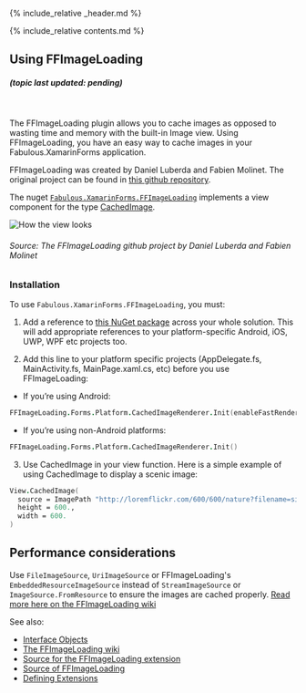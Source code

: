 {% include_relative _header.md %}

{% include_relative contents.md %}

Using FFImageLoading
------
##### (topic last updated: pending)
<br /> 

The FFImageLoading plugin allows you to cache images as opposed to wasting time and memory with the built-in Image view. Using FFImageLoading, you have an easy way to cache images in your Fabulous.XamarinForms application.

FFImageLoading was created by Daniel Luberda and Fabien Molinet. The original project can be found in [this github repository](https://github.com/luberda-molinet/FFImageLoading).

The nuget [`Fabulous.XamarinForms.FFImageLoading`](https://www.nuget.org/packages/Fabulous.XamarinForms.FFImageLoading) implements a view component for the type [CachedImage](https://github.com/luberda-molinet/FFImageLoading/wiki/Xamarin.Forms-API#basic-example).

![How the view looks](https://raw.githubusercontent.com/luberda-molinet/FFImageLoading/master/samples/Screenshots/ffimageloading_large.png)
###### Source: The FFImageLoading github project by Daniel Luberda and Fabien Molinet

### Installation
To use `Fabulous.XamarinForms.FFImageLoading`, you must:

1. Add a reference to [this NuGet package](https://www.nuget.org/packages/Fabulous.XamarinForms.FFImageLoading) across your whole solution.  This will add appropriate references to your platform-specific Android, iOS, UWP, WPF etc projects too.

2. Add this line to your platform specific projects (AppDelegate.fs, MainActivity.fs, MainPage.xaml.cs, etc) before you use FFImageLoading:
- If you’re using Android:
```fs
FFImageLoading.Forms.Platform.CachedImageRenderer.Init(enableFastRenderer = Nullable [true]/[false])
```
- If you’re using non-Android platforms:
```fs
FFImageLoading.Forms.Platform.CachedImageRenderer.Init()
```

3. Use CachedImage in your view function. Here is a simple example of using CachedImage to display a scenic image:

```fsharp
View.CachedImage(
  source = ImagePath "http://loremflickr.com/600/600/nature?filename=simple.jpg",
  height = 600.,
  width = 600.
)
```

Performance considerations
-------
Use `FileImageSource`, `UriImageSource` or FFImageLoading's `EmbeddedResourceImageSource` instead of `StreamImageSource` or `ImageSource.FromResource` to ensure the images are cached properly.
[Read more here on the FFImageLoading wiki](https://github.com/luberda-molinet/FFImageLoading/wiki/Xamarin.Forms-Advanced)

See also:

* [Interface Objects](view-interface-objects.html)
* [The FFImageLoading wiki](https://github.com/luberda-molinet/FFImageLoading/wiki)
* [Source for the FFImageLoading extension](https://github.com/fsprojects/Fabulous/blob/v1.0/Fabulous.XamarinForms/extensions/FFImageLoading/CachedImage.fs)
* [Source of FFImageLoading](https://github.com/luberda-molinet/FFImageLoading)
* [Defining Extensions](view-a-extensions.html)

